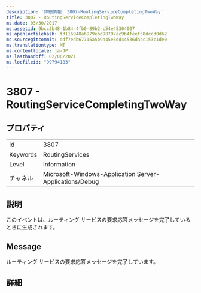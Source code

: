 ```yaml
---
description: '詳細情報: 3807-RoutingServiceCompletingTwoWay'
title: 3807 - RoutingServiceCompletingTwoWay
ms.date: 03/30/2017
ms.assetid: 9bcc3b48-1b84-4fb0-89b2-c54e45304007
ms.openlocfilehash: f3116948ab979ebd98797ac9b4feefc8dcc30d62
ms.sourcegitcommit: ddf7edb67715a5b9a45e3dd44536dabc153c1de0
ms.translationtype: MT
ms.contentlocale: ja-JP
ms.lasthandoff: 02/06/2021
ms.locfileid: "99794183"
---
```

# <a name="3807---routingservicecompletingtwoway"></a>3807 - RoutingServiceCompletingTwoWay

## <a name="properties"></a>プロパティ  
  
|||  
|-|-|  
|id|3807|  
|Keywords|RoutingServices|  
|Level|Information|  
|チャネル|Microsoft-Windows-Application Server-Applications/Debug|  
  
## <a name="description"></a>説明  

 このイベントは、ルーティング サービスの要求応答メッセージを完了しているときに生成されます。  
  
## <a name="message"></a>Message  

 ルーティング サービスの要求応答メッセージを完了しています。  
  
## <a name="details"></a>詳細
